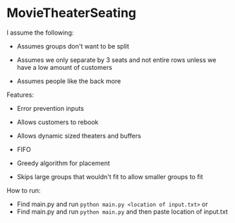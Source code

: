 # MovieTheaterSeating

I assume the following:

* Assumes groups don't want to be split

* Assumes we only separate by 3 seats and not entire rows unless we have a low amount of customers

* Assumes people like the back more


Features:
* Error prevention inputs

* Allows customers to rebook

* Allows dynamic sized theaters and buffers

* FIFO

* Greedy algorithm for placement

* Skips large groups that wouldn't fit to allow smaller groups to fit

How to run:
* Find main.py and run `python main.py <location of input.txt>`
or 
* Find main.py and run `python main.py` and then paste location of input.txt
